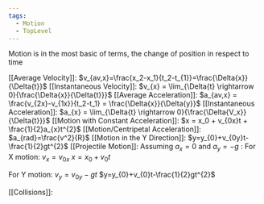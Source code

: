 ```yaml
---
tags:
  - Motion
  - TopLevel
---
```



Motion is in the most basic of terms, the change of position in respect to time

[[Average Velocity]]: $v_{av,x}=\frac{x_2-x_1}{t_2-t_{1}}=\frac{\Delta{x}}{\Delta{t}}$
[[Instantaneous Velocity]]: $v_{x} = \lim_{\Delta{t} \rightarrow 0}{\frac{\Delta{x}}{\Delta{t}}}$
[[Average Acceleration]]:  $a_{av,x} = \frac{v_{2x}-v_{1x}}{t_2-t_1} = \frac{\Delta{x}}{\Delta{y}}$
[[Instantaneous Acceleration]]: $a_{x} = \lim_{\Delta{t} \rightarrow 0}{\frac{\Delta{V_x}}{\Delta{t}}}$
[[Motion with Constant Acceleration]]: $x = x_0 + v_{0x}t + \frac{1}{2}a_{x}t^{2}$ 
[[Motion/Centripetal Acceleration]]: $a_{rad}=\frac{v^2}{R}$ 
[[Motion in the Y Direction]]: $y=y_{0}+v_{0y}t-\frac{1}{2}gt^{2}$ 
[[Projectile Motion]]: 
Assuming $a_{x}=0$ and $a_{y}=-g$ :
For X motion:
$v_{x}=v_{0x}$
$x=x_{0}+v_{0}t$ 

For Y motion:
$v_{y}=v_{0y}-gt$
$y=y_{0}+v_{0}t-\frac{1}{2}gt^{2}$ 


[[Collisions]]: 

